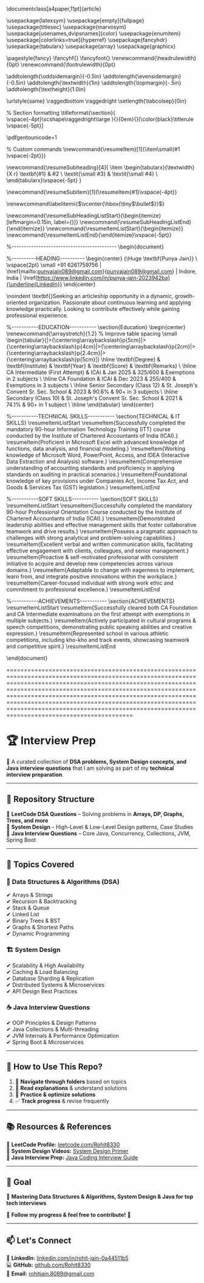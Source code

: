 \documentclass[a4paper,11pt]{article}

\usepackage{latexsym}
\usepackage[empty]{fullpage}
\usepackage{titlesec}
\usepackage{marvosym}
\usepackage[usenames,dvipsnames]{color}
\usepackage{enumitem}
\usepackage[colorlinks=true]{hyperref}
\usepackage{fancyhdr}
\usepackage{tabularx}
\usepackage{array}
\usepackage{graphicx}

\pagestyle{fancy}
\fancyhf{}
\fancyfoot{}
\renewcommand{\headrulewidth}{0pt}
\renewcommand{\footrulewidth}{0pt}

\addtolength{\oddsidemargin}{-0.5in}
\addtolength{\evensidemargin}{-0.5in}
\addtolength{\textwidth}{1in}
\addtolength{\topmargin}{-.5in}
\addtolength{\textheight}{1.0in}

\urlstyle{same}
\raggedbottom
\raggedright
\setlength{\tabcolsep}{0in}

% Section formatting
\titleformat{\section}{
  \vspace{-4pt}\scshape\raggedright\large
}{}{0em}{}[\color{black}\titlerule \vspace{-5pt}]

\pdfgentounicode=1

% Custom commands
\newcommand{\resumeItem}[1]{\item\small{#1 \vspace{-2pt}}}

\newcommand{\resumeSubheading}[4]{
  \item
    \begin{tabularx}{\textwidth}{X r}
      \textbf{#1} & #2 \\
      \textit{\small #3} & \textit{\small #4} \\
    \end{tabularx}\vspace{-5pt}
}

\newcommand{\resumeSubItem}[1]{\resumeItem{#1}\vspace{-4pt}}

\renewcommand\labelitemii{$\vcenter{\hbox{\tiny$\bullet$}}$}

\newcommand{\resumeSubHeadingListStart}{\begin{itemize}[leftmargin=0.15in, label={}]}
\newcommand{\resumeSubHeadingListEnd}{\end{itemize}}
\newcommand{\resumeItemListStart}{\begin{itemize}}
\newcommand{\resumeItemListEnd}{\end{itemize}\vspace{-5pt}}

%-------------------------------------------
\begin{document}

%----------HEADING----------
\begin{center}
    {\Huge \textbf{Punya Jain}} \\ \vspace{2pt}
    \small +91 6261759756 $|$
    \href{mailto:punyajain089@gmail.com}{punyajain089@gmail.com} $|$ 
    Indore, India $|$
    \href{https://www.linkedin.com/in/punya-jain-2023942ba}{\underline{LinkedIn}}
\end{center}

\noindent \textbf{}Seeking an articleship opportunity in a dynamic, growth-oriented organization. Passionate about continuous learning and applying knowledge practically. Looking to contribute effectively while gaining professional experience.

%-----------EDUCATION-----------
\section{Education}
\begin{center}
    \renewcommand{\arraystretch}{1.2} % Improve table spacing
    \small
    \begin{tabular}{|>{\centering\arraybackslash}p{5cm}|>{\centering\arraybackslash}p{4cm}|>{\centering\arraybackslash}p{2cm}|>{\centering\arraybackslash}p{2.4cm}|>{\centering\arraybackslash}p{5cm}|}
        \hline
        \textbf{Degree} & \textbf{Institute} & \textbf{Year} & \textbf{Score} & \textbf{Remarks} \\
        \hline
        CA Intermediate (First Attempt) & ICAI & Jan 2025 & 325/600 & Exemptions in 2 subjects \\ 
        \hline
        CA Foundation & ICAI & Dec 2023 & 255/400 & Exemptions in 3 subjects \\
        \hline
        Senior Secondary (Class 12) & St. Joseph's Convent Sr. Sec. School & 2023 & 90.6\% & 90+ in 3 subjects \\
        \hline
        Secondary (Class 10) & St. Joseph's Convent Sr. Sec. School & 2021 & 74.1\% & 90+ in 1 subject \\
        \hline
    \end{tabular}
\end{center}

%-----------TECHNICAL SKILLS-----------
\section{TECHNICAL \& IT SKILLS}
  \resumeItemListStart
    \resumeItem{Successfully completed the mandatory 90-hour Information Technology Training (ITT) course conducted by the Institute of Chartered Accountants of India (ICAI).}
    \resumeItem{Proficient in Microsoft Excel with advanced knowledge of functions, data analysis, and financial modeling.}
    \resumeItem{Working knowledge of Microsoft Word, PowerPoint, Access, and IDEA (Interactive Data Extraction and Analysis) software.}
    \resumeItem{Comprehensive understanding of accounting standards and proficiency in applying standards on auditing in practical scenarios.}
    \resumeItem{Foundational knowledge of key provisions under Companies Act, Income Tax Act, and Goods \& Services Tax (GST) legislation.}
  \resumeItemListEnd


%-----------SOFT SKILLS-----------
\section{SOFT SKILLS}
  \resumeItemListStart
    \resumeItem{Successfully completed the mandatory 90-hour Professional Orientation Course conducted by the Institute of Chartered Accountants of India (ICAI).}
    \resumeItem{Demonstrated leadership abilities and effective management skills that foster collaborative teamwork and drive results.}
    \resumeItem{Possess a pragmatic approach to challenges with strong analytical and problem-solving capabilities.}
    \resumeItem{Excellent verbal and written communication skills, facilitating effective engagement with clients, colleagues, and senior management.}
    \resumeItem{Proactive \& self-motivated professional with consistent initiative to acquire and develop new competencies across various domains.}
    \resumeItem{Adaptable to change with eagerness to implement, learn from, and integrate positive innovations within the workplace.}
    \resumeItem{Career-focused individual with strong work ethic and commitment to professional excellence.}
  \resumeItemListEnd

%-----------ACHIEVEMENTS-----------
\section{ACHIEVEMENTS}
  \resumeItemListStart
    \resumeItem{Successfully cleared both CA Foundation and CA Intermediate examinations on the first attempt with exemptions in multiple subjects.}
    \resumeItem{Actively participated in cultural programs \& speech competitions, demonstrating public speaking abilities and creative expression.}
    \resumeItem{Represented school in various athletic competitions, including kho-kho and track events, showcasing teamwork and competitive spirit.}
  \resumeItemListEnd

\end{document}



==============================================================================================================================================================================================================================================================================================================================================================================================================================



# 🏆 Interview Prep

📌 A curated collection of **DSA problems, System Design concepts, and Java interview questions** that I am solving as part of my **technical interview preparation**.

---

## 📂 Repository Structure

🔹 **LeetCode DSA Questions** – Solving problems in **Arrays, DP, Graphs, Trees, and more**  
🔹 **System Design** – High-Level & Low-Level Design patterns, Case Studies  
🔹 **Java Interview Questions** – Core Java, Concurrency, Collections, JVM, Spring Boot  

---

## 📜 Topics Covered

### 🧩 **Data Structures & Algorithms (DSA)**
✔ Arrays & Strings  
✔ Recursion & Backtracking  
✔ Stack & Queue  
✔ Linked List  
✔ Binary Trees & BST  
✔ Graphs & Shortest Paths  
✔ Dynamic Programming  

### 🏗 **System Design**
✔ Scalability & High Availability  
✔ Caching & Load Balancing  
✔ Database Sharding & Replication  
✔ Distributed Systems & Microservices  
✔ API Design Best Practices  

### ☕ **Java Interview Questions**
✔ OOP Principles & Design Patterns  
✔ Java Collections & Multi-threading  
✔ JVM Internals & Performance Optimization  
✔ Spring Boot & Microservices  

---

## 📌 How to Use This Repo?

1. 📖 **Navigate through folders** based on topics  
2. 📝 **Read explanations** & understand solutions  
3. 🔄 **Practice & optimize solutions**  
4. ✅ **Track progress** & revise frequently  

---

## 📚 Resources & References
📌 **LeetCode Profile:** [leetcode.com/Rohit8330](https://leetcode.com/Rohit8330)  
📌 **System Design Videos:** [System Design Primer](https://github.com/donnemartin/system-design-primer)  
📌 **Java Interview Prep:** [Java Coding Interview Guide](https://github.com/Rohit8330/java-interview-guide)  

---

## 🎯 Goal
🚀 **Mastering Data Structures & Algorithms, System Design & Java for top tech interviews**  

📌 **Follow my progress & feel free to contribute!** 🤝  

---

## 📫 Let's Connect  
💼 **LinkedIn:** [linkedin.com/in/rohit-jain-0a44511b5](https://www.linkedin.com/in/rohit-jain-0a44511b5)  
💻 **GitHub:** [github.com/Rohit8330](https://github.com/Rohit8330)  
📧 **Email:** rohitjain.8089@gmail.com  
